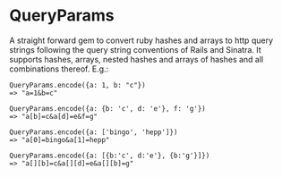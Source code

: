 # QueryParams

A straight forward gem to convert ruby hashes and arrays to http query strings following the query string conventions of Rails and Sinatra. It supports hashes, arrays, nested hashes and arrays of hashes and all combinations thereof. E.g.:

    QueryParams.encode({a: 1, b: "c"})
    => "a=1&b=c"

    QueryParams.encode({a: {b: 'c', d: 'e'}, f: 'g'})
    => "a[b]=c&a[d]=e&f=g"

    QueryParams.encode({a: ['bingo', 'hepp']})
    => "a[0]=bingo&a[1]=hepp"

    QueryParams.encode({a: [{b:'c', d:'e'}, {b:'g'}]})
    => "a[][b]=c&a[][d]=e&a[][b]=g"
